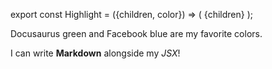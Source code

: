 export const Highlight = ({children, color}) => (
<span
className = 'text-red-500' >
{children}
</span>
);

<Highlight >Docusaurus green</Highlight> and <Highlight color="#1877F2">Facebook blue</Highlight> are my favorite colors.

I can write **Markdown** alongside my _JSX_!
